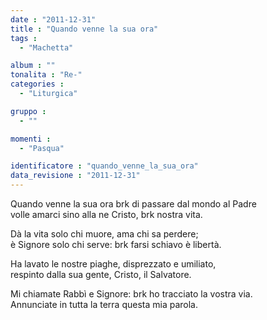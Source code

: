 ```yaml
---
date : "2011-12-31"
title : "Quando venne la sua ora"
tags : 
  - "Machetta"

album : ""
tonalita : "Re-"
categories : 
  - "Liturgica"

gruppo : 
  - ""

momenti : 
  - "Pasqua"

identificatore : "quando_venne_la_sua_ora"
data_revisione : "2011-12-31"
---
```

  
  
                   
Quando venne la sua ora brk di passare dal mondo al Padre  
volle amarci sino alla ne Cristo,  brk nostra vita.  
  
  
  
Dà la vita solo chi muore, ama chi sa perdere;  
è Signore solo chi serve: brk farsi schiavo è libertà.  
  
  
  
  
Ha lavato le nostre piaghe, disprezzato e umiliato,   
respinto dalla sua gente, Cristo, il Salvatore.  
  
  
  
  
Mi chiamate Rabbì e Signore: brk ho tracciato la vostra via.   
Annunciate in tutta la terra questa mia parola.  
  
  
  
